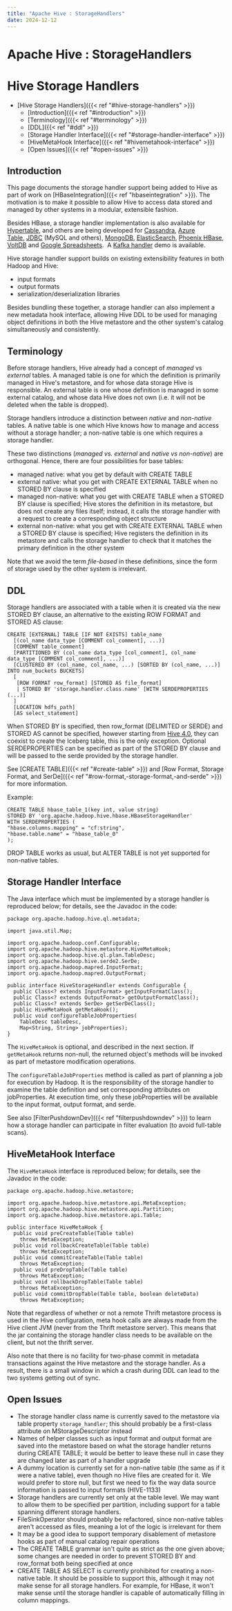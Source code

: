 ```yaml
---
title: "Apache Hive : StorageHandlers"
date: 2024-12-12
---
```


# Apache Hive : StorageHandlers

# Hive Storage Handlers

* [Hive Storage Handlers]({{< ref "#hive-storage-handlers" >}})
	+ [Introduction]({{< ref "#introduction" >}})
	+ [Terminology]({{< ref "#terminology" >}})
	+ [DDL]({{< ref "#ddl" >}})
	+ [Storage Handler Interface]({{< ref "#storage-handler-interface" >}})
	+ [HiveMetaHook Interface]({{< ref "#hivemetahook-interface" >}})
	+ [Open Issues]({{< ref "#open-issues" >}})

## Introduction

This page documents the storage handler support being added to Hive as part of work on [HBaseIntegration]({{< ref "hbaseintegration" >}}). The motivation is to make it possible to allow Hive to access data stored and managed by other systems in a modular, extensible fashion.

Besides HBase, a storage handler implementation is also available for [Hypertable](http://code.google.com/p/hypertable/wiki/HiveExtension), and others are being developed for [Cassandra](https://issues.apache.org/jira/browse/HIVE-1434), [Azure Table](https://blogs.msdn.microsoft.com/mostlytrue/2014/04/04/analyzing-azure-table-storage-data-with-hdinsight/), [JDBC](https://hive.apache.org/docs/latest/user/jdbc-storage-handler) (MySQL and others), [MongoDB](https://github.com/yc-huang/Hive-mongo), [ElasticSearch](https://www.elastic.co/guide/en/elasticsearch/hadoop/current/hive.html), [Phoenix HBase](https://phoenix.apache.org/hive_storage_handler.html?platform=hootsuite), [VoltDB](https://issues.voltdb.com/browse/ENG-10736?page=com.atlassian.jira.plugin.system.issuetabpanels%3Aall-tabpanel) and [Google Spreadsheets](https://github.com/balshor/gdata-storagehandler).  A [Kafka handler](https://github.com/HiveKa/HiveKa) demo is available.

Hive storage handler support builds on existing extensibility features in both Hadoop and Hive:

* input formats
* output formats
* serialization/deserialization libraries

Besides bundling these together, a storage handler can also implement a new metadata hook interface, allowing Hive DDL to be used for managing object definitions in both the Hive metastore and the other system's catalog simultaneously and consistently.

## Terminology

Before storage handlers, Hive already had a concept of *managed* vs *external* tables. A managed table is one for which the definition is primarily managed in Hive's metastore, and for whose data storage Hive is responsible. An external table is one whose definition is managed in some external catalog, and whose data Hive does not own (i.e. it will not be deleted when the table is dropped).

Storage handlers introduce a distinction between *native* and *non-native* tables. A native table is one which Hive knows how to manage and access without a storage handler; a non-native table is one which requires a storage handler.

These two distinctions (*managed vs. external* and *native vs non-native*) are orthogonal. Hence, there are four possibilities for base tables:

* managed native: what you get by default with CREATE TABLE
* external native: what you get with CREATE EXTERNAL TABLE when no STORED BY clause is specified
* managed non-native: what you get with CREATE TABLE when a STORED BY clause is specified; Hive stores the definition in its metastore, but does not create any files itself; instead, it calls the storage handler with a request to create a corresponding object structure
* external non-native: what you get with CREATE EXTERNAL TABLE when a STORED BY clause is specified; Hive registers the definition in its metastore and calls the storage handler to check that it matches the primary definition in the other system

Note that we avoid the term *file-based* in these definitions, since the form of storage used by the other system is irrelevant.

## DDL

Storage handlers are associated with a table when it is created via the new STORED BY clause, an alternative to the existing ROW FORMAT and STORED AS clause:

```
CREATE [EXTERNAL] TABLE [IF NOT EXISTS] table_name
  [(col_name data_type [COMMENT col_comment], ...)]
  [COMMENT table_comment]
  [PARTITIONED BY (col_name data_type [col_comment], col_name data_type [COMMENT col_comment], ...)]
  [CLUSTERED BY (col_name, col_name, ...) [SORTED BY (col_name, ...)] INTO num_buckets BUCKETS]
  [
   [ROW FORMAT row_format] [STORED AS file_format]
   | STORED BY 'storage.handler.class.name' [WITH SERDEPROPERTIES (...)]
  ]
  [LOCATION hdfs_path]
  [AS select_statement]

```

When STORED BY is specified, then row_format (DELIMITED or SERDE) and STORED AS cannot be specified, however starting from [Hive 4.0](https://hive.apache.org/docs/latest/user/hive-iceberg-integration), they can coexist to create the Iceberg table, this is the only exception. Optional SERDEPROPERTIES can be specified as part of the STORED BY clause and will be passed to the serde provided by the storage handler.

See [CREATE TABLE]({{< ref "#create-table" >}}) and [Row Format, Storage Format, and SerDe]({{< ref "#row-format,-storage-format,-and-serde" >}}) for more information.

Example:

```
CREATE TABLE hbase_table_1(key int, value string) 
STORED BY 'org.apache.hadoop.hive.hbase.HBaseStorageHandler'
WITH SERDEPROPERTIES (
"hbase.columns.mapping" = "cf:string",
"hbase.table.name" = "hbase_table_0"
);

```

DROP TABLE works as usual, but ALTER TABLE is not yet supported for non-native tables.

## Storage Handler Interface

The Java interface which must be implemented by a storage handler is reproduced below; for details, see the Javadoc in the code:

```
package org.apache.hadoop.hive.ql.metadata;

import java.util.Map;

import org.apache.hadoop.conf.Configurable;
import org.apache.hadoop.hive.metastore.HiveMetaHook;
import org.apache.hadoop.hive.ql.plan.TableDesc;
import org.apache.hadoop.hive.serde2.SerDe;
import org.apache.hadoop.mapred.InputFormat;
import org.apache.hadoop.mapred.OutputFormat;

public interface HiveStorageHandler extends Configurable {
  public Class<? extends InputFormat> getInputFormatClass();
  public Class<? extends OutputFormat> getOutputFormatClass();
  public Class<? extends SerDe> getSerDeClass();
  public HiveMetaHook getMetaHook();
  public void configureTableJobProperties(
    TableDesc tableDesc,
    Map<String, String> jobProperties);
}

```

The `HiveMetaHook` is optional, and described in the next section. If `getMetaHook` returns non-null, the returned object's methods will be invoked as part of metastore modification operations.

The `configureTableJobProperties` method is called as part of planning a job for execution by Hadoop. It is the responsibility of the storage handler to examine the table definition and set corresponding attributes on jobProperties. At execution time, only these jobProperties will be available to the input format, output format, and serde.

See also [FilterPushdownDev]({{< ref "filterpushdowndev" >}}) to learn how a storage handler can participate in filter evaluation (to avoid full-table scans).

## HiveMetaHook Interface

The `HiveMetaHook` interface is reproduced below; for details, see the Javadoc in the code:

```
package org.apache.hadoop.hive.metastore;

import org.apache.hadoop.hive.metastore.api.MetaException;
import org.apache.hadoop.hive.metastore.api.Partition;
import org.apache.hadoop.hive.metastore.api.Table;

public interface HiveMetaHook {
  public void preCreateTable(Table table)
    throws MetaException;
  public void rollbackCreateTable(Table table)
    throws MetaException;
  public void commitCreateTable(Table table)
    throws MetaException;
  public void preDropTable(Table table)
    throws MetaException;
  public void rollbackDropTable(Table table)
    throws MetaException;
  public void commitDropTable(Table table, boolean deleteData)
    throws MetaException;

```

Note that regardless of whether or not a remote Thrift metastore process is used in the Hive configuration, meta hook calls are always made from the Hive client JVM (never from the Thrift metastore server). This means that the jar containing the storage handler class needs to be available on the client, but not the thrift server.

Also note that there is no facility for two-phase commit in metadata transactions against the Hive metastore and the storage handler. As a result, there is a small window in which a crash during DDL can lead to the two systems getting out of sync.

## Open Issues

* The storage handler class name is currently saved to the metastore via table property `storage_handler`; this should probably be a first-class attribute on MStorageDescriptor instead
* Names of helper classes such as input format and output format are saved into the metastore based on what the storage handler returns during CREATE TABLE; it would be better to leave these null in case they are changed later as part of a handler upgrade
* A dummy location is currently set for a non-native table (the same as if it were a native table), even though no Hive files are created for it. We would prefer to store null, but first we need to fix the way data source information is passed to input formats (HIVE-1133)
* Storage handlers are currently set only at the table level. We may want to allow them to be specified per partition, including support for a table spanning different storage handlers.
* FileSinkOperator should probably be refactored, since non-native tables aren't accessed as files, meaning a lot of the logic is irrelevant for them
* It may be a good idea to support temporary disablement of metastore hooks as part of manual catalog repair operations
* The CREATE TABLE grammar isn't quite as strict as the one given above; some changes are needed in order to prevent STORED BY and row_format both being specified at once
* CREATE TABLE AS SELECT is currently prohibited for creating a non-native table. It should be possible to support this, although it may not make sense for all storage handlers. For example, for HBase, it won't make sense until the storage handler is capable of automatically filling in column mappings.

 

 

